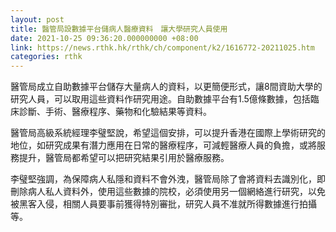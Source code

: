 ```yaml
---
layout: post
title: 醫管局設數據平台儲病人醫療資料　讓大學研究人員使用
date: 2021-10-25 09:36:20.000000000 +08:00
link: https://news.rthk.hk/rthk/ch/component/k2/1616772-20211025.htm
categories: rthk
---
```


醫管局成立自助數據平台儲存大量病人的資料，以更簡便形式，讓8間資助大學的研究人員，可以取用這些資料作研究用途。自助數據平台有1.5億條數據，包括臨床診斷、手術、醫療程序、藥物和化驗結果等資料。

醫管局高級系統經理李璧堅說，希望這個安排，可以提升香港在國際上學術研究的地位，如研究成果有潛力應用在日常的醫療程序，可減輕醫療人員的負擔，或將服務提升，醫管局都希望可以把研究結果引用於醫療服務。

李璧堅強調，為保障病人私隱和資料不會外洩，醫管局除了會將資料去識別化，即刪除病人私人資料外，使用這些數據的院校，必須使用另一個網絡進行研究，以免被黑客入侵，相關人員要事前獲得特別審批，研究人員不准就所得數據進行拍攝等。
